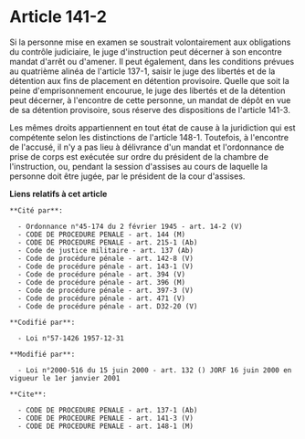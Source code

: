 # Article 141-2

Si la personne mise en examen se soustrait volontairement aux obligations du contrôle judiciaire, le juge d'instruction peut
décerner à son encontre mandat d'arrêt ou d'amener. Il peut également, dans les conditions prévues au quatrième alinéa de
l'article 137-1, saisir le juge des libertés et de la détention aux fins de placement en détention provisoire. Quelle que
soit la peine d'emprisonnement encourue, le juge des libertés et de la détention peut décerner, à l'encontre de cette
personne, un mandat de dépôt en vue de sa détention provisoire, sous réserve des dispositions de l'article 141-3.

Les mêmes droits appartiennent en tout état de cause à la juridiction qui est compétente selon les distinctions de l'article
148-1. Toutefois, à l'encontre de l'accusé, il n'y a pas lieu à délivrance d'un mandat et l'ordonnance de prise de corps est
exécutée sur ordre du président de la chambre de l'instruction, ou, pendant la session d'assises au cours de laquelle la
personne doit être jugée, par le président de la cour d'assises.

**Liens relatifs à cet article**

	**Cité par**:

	  - Ordonnance n°45-174 du 2 février 1945 - art. 14-2 (V)
	  - CODE DE PROCEDURE PENALE - art. 144 (M)
	  - CODE DE PROCEDURE PENALE - art. 215-1 (Ab)
	  - Code de justice militaire - art. 137 (Ab)
	  - Code de procédure pénale - art. 142-8 (V)
	  - Code de procédure pénale - art. 143-1 (V)
	  - Code de procédure pénale - art. 394 (V)
	  - Code de procédure pénale - art. 396 (M)
	  - Code de procédure pénale - art. 397-3 (V)
	  - Code de procédure pénale - art. 471 (V)
	  - Code de procédure pénale - art. D32-20 (V)

	**Codifié par**:

	  - Loi n°57-1426 1957-12-31

	**Modifié par**:

	  - Loi n°2000-516 du 15 juin 2000 - art. 132 () JORF 16 juin 2000 en vigueur le 1er janvier 2001

	**Cite**:

	  - CODE DE PROCEDURE PENALE - art. 137-1 (Ab)
	  - CODE DE PROCEDURE PENALE - art. 141-3 (V)
	  - CODE DE PROCEDURE PENALE - art. 148-1 (M)
